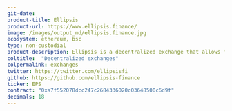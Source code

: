 ```yaml
---
git-date:
product-title: Ellipsis
product-url: https://www.ellipsis.finance/
image: /images/output_md/ellipsis.finance.jpg
ecosystem: ethereum, bsc
type: non-custodial
product-description: Ellipsis is a decentralized exchange that allows for swapping of stablecoins with low slippage and minimal fees on Binance Smart Chain.
coltitle:  "Decentralized exchanges"
colpermalink: exchanges
twitter: https://twitter.com/ellipsisfi
github: https://github.com/ellipsis-finance
ticker: EPS
contract: "0xa7f552078dcc247c2684336020c03648500c6d9f"
decimals: 18
---
```

